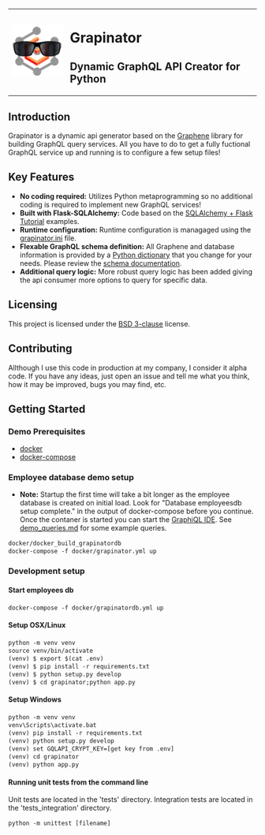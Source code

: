 <table border="0">
<tr>
<td><img src="GraphinatorLogoTrans.png"></td>
<td>
<h1>Grapinator</h1>
<h2>Dynamic GraphQL API Creator for Python</h2>
</td>
</tr>
</table>

## Introduction
Grapinator is a dynamic api generator based on the [Graphene](http://graphene-python.org) library for building GraphQL query services.  All you have to do to get a fully fuctional GraphQL service up and running is to configure a few setup files!  

## Key Features
- **No coding required:** Utilizes Python metaprogramming so no additional coding is required to implement new GraphQL services!
- **Built with Flask-SQLAlchemy:** Code based on the [SQLAlchemy + Flask Tutorial](http://docs.graphene-python.org/projects/sqlalchemy/en/latest/tutorial/) examples.
- **Runtime configuration:** Runtime configuration is managaged using the [grapinator.ini](grapinator/resources/grapinator.ini) file. 
- **Flexable GraphQL schema definition:** All Graphene and database information is provided by a [Python dictionary](grapinator/resources/schema.dct) that you change for your needs. Please review the [schema documentation](docs/schema_docs.md).
- **Additional query logic:** More robust query logic has been added giving the api consumer more options to query for specific data.

## Licensing
This project is licensed under the [BSD 3-clause](License.txt) license.

## Contributing
Allthough I use this code in production at my company, I consider it alpha code.  If you have any ideas, just open an issue and tell me what you think, how it may be improved, bugs you may find, etc.

## Getting Started

### Demo Prerequisites
- [docker](https://docs.docker.com/install/)
- [docker-compose](https://docs.docker.com/compose/install/) 

### Employee database demo setup
- **Note:** Startup the first time will take a bit longer as the employee database is created on initial load.  Look for "Database employeesdb setup complete." in the output of docker-compose before you continue.  Once the contaner is started you can start the [GraphiQL IDE](https://localhost:8443/employees/gql).  See [demo_queries.md](docs/demo_queries.md) for some example queries.
```
docker/docker_build_grapinatordb
docker-compose -f docker/grapinator.yml up
```

### Development setup

#### Start employees db
```
docker-compose -f docker/grapinatordb.yml up
```

#### Setup OSX/Linux
```
python -m venv venv
source venv/bin/activate
(venv) $ export $(cat .env)
(venv) $ pip install -r requirements.txt
(venv) $ python setup.py develop
(venv) $ cd grapinator;python app.py
```

#### Setup Windows
```
python -m venv venv
venv\Scripts\activate.bat
(venv) pip install -r requirements.txt
(venv) python setup.py develop
(venv) set GQLAPI_CRYPT_KEY=[get key from .env]
(venv) cd grapinator
(venv) python app.py
```

#### Running unit tests from the command line
Unit tests are located in the 'tests' directory.
Integration tests are located in the 'tests_integration' directory.
```
python -m unittest [filename]
```
